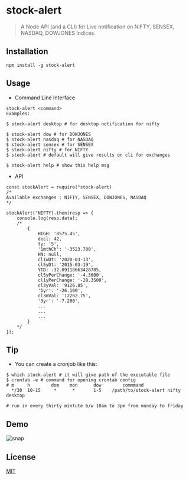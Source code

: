 # stock-alert
> A Node API (and a CLI) for Live notification on NIFTY, SENSEX, NASDAQ, DOWJONES Indices.

## Installation
```
npm install -g stock-alert
```
## Usage

* Command Line Interface
```
stock-alert <command>
Examples:

$ stock-alert desktop # for desktop notification for nifty

$ stock-alert dow # for DOWJONES
$ stock-alert nasdaq # for NASDAQ
$ stock-alert sensex # for SENSEX
$ stock-alert nifty # for NIFTY
$ stock-alert # default will give results on cli for exchanges 

$ stock-alert help # show this help msg
```
* API
```
const stockAlert = require("stock-alert)
/*
Available exchanges : NIFTY, SENSEX, DOWJONES, NASDAQ
*/

stockAlert("NIFTY).then(resp => {
    console.log(resp.data);
    /*
        {   
            HIGH: '8575.45',
            decl: 42,
            ty: '5',
            '1mthCh': '-3523.700',
            HN: null,
            cl1wDt: '2020-03-13',
            cl5yDt: '2015-03-19',
            YTD: -32.09118663428785,
            cl5yPerChange: '-4.3000',
            cl1yPerChange: '-28.3500',
            cl3yVal: '9126.85',
            '1yr': '-26.100',
            cl3mVal: '12262.75',
            '3yr': '-7.200',
            ...
            ...
            ...
        }
    */
});
```
## Tip
 * You can create a cronjob like this:

```
$ which stock-alert # it will give path of the executable file
$ crontab -e # command for opening crontab config
# m     h        dom    mon      dow        commmand
  */30  10-15     *      *       1-5    /path/to/stock-alert nifty desktop

# run in every thirty mintute b/w 10am to 3pm from monday to friday
```
## Demo
![snap](https://i.imgur.com/NrcYfgx.png)
## License
[MIT](https://github.com/prdpx7/stock-alert/blob/master/LICENSE)